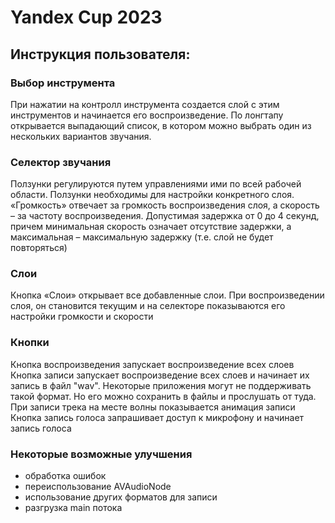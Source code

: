 # Yandex Cup 2023

## Инструкция пользователя:
### Выбор инструмента
При нажатии на контролл инструмента создается слой с этим инструментов и начинается его воспроизведение. По лонгтапу открывается выпадающий список, в котором можно выбрать один из нескольких вариантов звучания.

### Селектор звучания
Ползунки регулируются путем управлениями ими по всей рабочей области. Ползунки необходимы для настройки конкретного слоя. «Громкость» отвечает за громкость воспроизведения слоя, а скорость – за частоту воспроизведения. Допустимая задержка от 0 до 4 секунд, причем минимальная скорость означает отсутствие задержки, а максимальная – максимальную задержку (т.е. слой не будет повторяться)

### Слои
Кнопка «Слои» открывает все добавленные слои. При воспроизведении слоя, он становится текущим и на селекторе показываются его настройки громкости и скорости

### Кнопки
Кнопка воспроизведения запускает воспроизведение всех слоев
Кнопка записи запускает воспроизведение всех слоев и начинает их запись в файл "wav". Некоторые приложения могут не поддерживать такой формат. Но его можно сохранить в файлы и прослушать от туда. При записи трека на месте волны показывается анимация записи
Кнопка запись голоса запрашивает доступ к микрофону и начинает запись голоса

### Некоторые возможные улучшения
- обработка ошибок
- переиспользование AVAudioNode
- использование других форматов для записи
- разгрузка main потока
